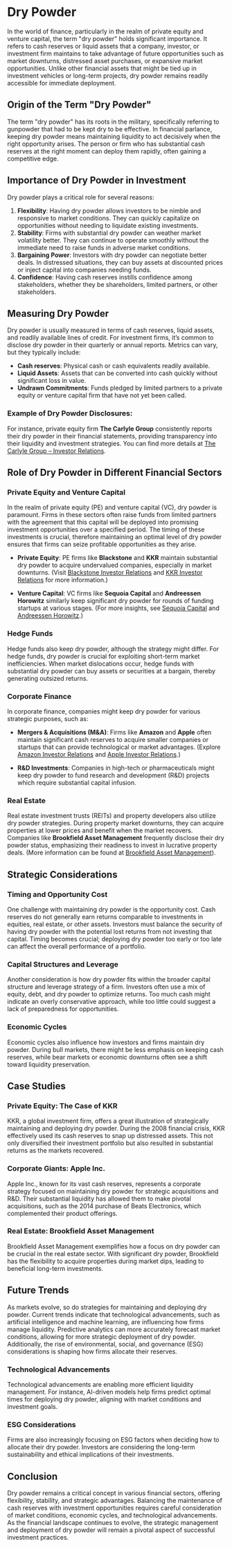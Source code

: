 # Dry Powder

In the world of finance, particularly in the realm of private equity and venture capital, the term "dry powder" holds significant importance. It refers to cash reserves or liquid assets that a company, investor, or investment firm maintains to take advantage of future opportunities such as market downturns, distressed asset purchases, or expansive market opportunities. Unlike other financial assets that might be tied up in investment vehicles or long-term projects, dry powder remains readily accessible for immediate deployment.

## Origin of the Term "Dry Powder"

The term "dry powder" has its roots in the military, specifically referring to gunpowder that had to be kept dry to be effective. In financial parlance, keeping dry powder means maintaining liquidity to act decisively when the right opportunity arises. The person or firm who has substantial cash reserves at the right moment can deploy them rapidly, often gaining a competitive edge.

## Importance of Dry Powder in Investment

Dry powder plays a critical role for several reasons:
1. **Flexibility**: Having dry powder allows investors to be nimble and responsive to market conditions. They can quickly capitalize on opportunities without needing to liquidate existing investments.
2. **Stability**: Firms with substantial dry powder can weather market volatility better. They can continue to operate smoothly without the immediate need to raise funds in adverse market conditions.
3. **Bargaining Power**: Investors with dry powder can negotiate better deals. In distressed situations, they can buy assets at discounted prices or inject capital into companies needing funds.
4. **Confidence**: Having cash reserves instills confidence among stakeholders, whether they be shareholders, limited partners, or other stakeholders.

## Measuring Dry Powder

Dry powder is usually measured in terms of cash reserves, liquid assets, and readily available lines of credit. For investment firms, it’s common to disclose dry powder in their quarterly or annual reports. Metrics can vary, but they typically include:
- **Cash reserves**: Physical cash or cash equivalents readily available.
- **Liquid Assets**: Assets that can be converted into cash quickly without significant loss in value.
- **Undrawn Commitments**: Funds pledged by limited partners to a private equity or venture capital firm that have not yet been called.

### Example of Dry Powder Disclosures:
For instance, private equity firm **The Carlyle Group** consistently reports their dry powder in their financial statements, providing transparency into their liquidity and investment strategies. You can find more details at [The Carlyle Group – Investor Relations](https://ir.carlyle.com).

## Role of Dry Powder in Different Financial Sectors

### Private Equity and Venture Capital

In the realm of private equity (PE) and venture capital (VC), dry powder is paramount. Firms in these sectors often raise funds from limited partners with the agreement that this capital will be deployed into promising investment opportunities over a specified period. The timing of these investments is crucial, therefore maintaining an optimal level of dry powder ensures that firms can seize profitable opportunities as they arise.

- **Private Equity**: PE firms like **Blackstone** and **KKR** maintain substantial dry powder to acquire undervalued companies, especially in market downturns. (Visit [Blackstone Investor Relations](https://www.blackstone.com/investors/) and [KKR Investor Relations](https://ir.kkr.com) for more information.)

- **Venture Capital**: VC firms like **Sequoia Capital** and **Andreessen Horowitz** similarly keep significant dry powder for rounds of funding startups at various stages. (For more insights, see [Sequoia Capital](https://www.sequoiacap.com) and [Andreessen Horowitz](https://a16z.com).)

### Hedge Funds

Hedge funds also keep dry powder, although the strategy might differ. For hedge funds, dry powder is crucial for exploiting short-term market inefficiencies. When market dislocations occur, hedge funds with substantial dry powder can buy assets or securities at a bargain, thereby generating outsized returns.

### Corporate Finance

In corporate finance, companies might keep dry powder for various strategic purposes, such as:
- **Mergers & Acquisitions (M&A)**: Firms like **Amazon** and **Apple** often maintain significant cash reserves to acquire smaller companies or startups that can provide technological or market advantages. (Explore [Amazon Investor Relations](https://www.amazon.com/ir) and [Apple Investor Relations](https://investor.apple.com).)

- **R&D Investments**: Companies in high-tech or pharmaceuticals might keep dry powder to fund research and development (R&D) projects which require substantial capital infusion.

### Real Estate

Real estate investment trusts (REITs) and property developers also utilize dry powder strategies. During property market downturns, they can acquire properties at lower prices and benefit when the market recovers. Companies like **Brookfield Asset Management** frequently disclose their dry powder status, emphasizing their readiness to invest in lucrative property deals. (More information can be found at [Brookfield Asset Management](https://bam.brookfield.com)).

## Strategic Considerations

### Timing and Opportunity Cost

One challenge with maintaining dry powder is the opportunity cost. Cash reserves do not generally earn returns comparable to investments in equities, real estate, or other assets. Investors must balance the security of having dry powder with the potential lost returns from not investing that capital. Timing becomes crucial; deploying dry powder too early or too late can affect the overall performance of a portfolio.

### Capital Structures and Leverage

Another consideration is how dry powder fits within the broader capital structure and leverage strategy of a firm. Investors often use a mix of equity, debt, and dry powder to optimize returns. Too much cash might indicate an overly conservative approach, while too little could suggest a lack of preparedness for opportunities.

### Economic Cycles

Economic cycles also influence how investors and firms maintain dry powder. During bull markets, there might be less emphasis on keeping cash reserves, while bear markets or economic downturns often see a shift toward liquidity preservation.

## Case Studies

### Private Equity: The Case of KKR

KKR, a global investment firm, offers a great illustration of strategically maintaining and deploying dry powder. During the 2008 financial crisis, KKR effectively used its cash reserves to snap up distressed assets. This not only diversified their investment portfolio but also resulted in substantial returns as the markets recovered.

### Corporate Giants: Apple Inc.

Apple Inc., known for its vast cash reserves, represents a corporate strategy focused on maintaining dry powder for strategic acquisitions and R&D. Their substantial liquidity has allowed them to make pivotal acquisitions, such as the 2014 purchase of Beats Electronics, which complemented their product offerings.

### Real Estate: Brookfield Asset Management

Brookfield Asset Management exemplifies how a focus on dry powder can be crucial in the real estate sector. With significant dry powder, Brookfield has the flexibility to acquire properties during market dips, leading to beneficial long-term investments.

## Future Trends

As markets evolve, so do strategies for maintaining and deploying dry powder. Current trends indicate that technological advancements, such as artificial intelligence and machine learning, are influencing how firms manage liquidity. Predictive analytics can more accurately forecast market conditions, allowing for more strategic deployment of dry powder. Additionally, the rise of environmental, social, and governance (ESG) considerations is shaping how firms allocate their reserves.

### Technological Advancements

Technological advancements are enabling more efficient liquidity management. For instance, AI-driven models help firms predict optimal times for deploying dry powder, aligning with market conditions and investment goals.

### ESG Considerations

Firms are also increasingly focusing on ESG factors when deciding how to allocate their dry powder. Investors are considering the long-term sustainability and ethical implications of their investments.

## Conclusion

Dry powder remains a critical concept in various financial sectors, offering flexibility, stability, and strategic advantages. Balancing the maintenance of cash reserves with investment opportunities requires careful consideration of market conditions, economic cycles, and technological advancements. As the financial landscape continues to evolve, the strategic management and deployment of dry powder will remain a pivotal aspect of successful investment practices.